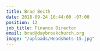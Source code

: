 ```yaml
---
title: Brad Beith
date: 2018-09-24 16:44:00 -07:00
position: 12
job_title: Finance Director
email: brad@daybreakchurch.org
image: "/uploads/Headshots-15.jpg"
---
```


